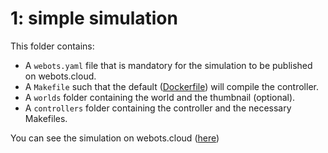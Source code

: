 # 1: simple simulation
This folder contains:
 - A `webots.yaml` file that is mandatory for the simulation to be published on webots.cloud.
 - A `Makefile` such that the default ([Dockerfile](https://github.com/cyberbotics/webots/blob/master/resources/web/server/config/simulation/docker/Dockerfile.default)) will compile the controller.
 - A `worlds` folder containing the world and the thumbnail (optional).
 - A `controllers` folder containing the controller and the necessary Makefiles.

You can see the simulation on webots.cloud ([here](https://webots.cloud/run?version=R2022b&url=https://github.com/cyberbotics/webots-cloud-simulation-demos/blob/main/1_simple_simulation/worlds/panda.wbt))
